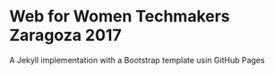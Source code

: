 # Web for Women Techmakers Zaragoza 2017

A Jekyll implementation with a Bootstrap template usin GitHub Pages